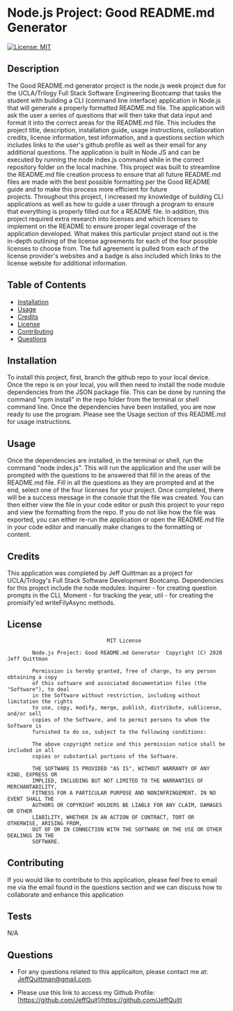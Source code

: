 
# Node.js Project: Good README.md Generator 

[![License: MIT](https://img.shields.io/badge/License-MIT-yellow.svg)](https://opensource.org/licenses/MIT)

## Description
The Good README.md generator project is the node.js week project due for the UCLA/Trilogy Full Stack Software Engineering Bootcamp that tasks the student with building a CLI (command line interface) application in Node.js that will generate a properly formatted README.md file. The application will ask the user a series of questions that will then take that data input and format it into the correct areas for the README.md file. This includes the project title, description, installation guide, usage instructions, collaboration credits, license information, test information, and a questions section which includes links to the user's github profile as well as their email for any additional questions. The application is built in Node.JS and can be executed by running the node index.js command while in the correct repository folder on the local machine. This project was built to streamline the README.md file creation process to ensure that all future README.md files are made with the best possible formatting per the Good README guide and to make this process more efficient for future projects. Throughout this project, I increased my knowledge of building CLI applications as well as how to guide a user through a program to ensure that everything is properly filled out for a README file. In addition, this project required extra research into licenses and which licenses to implement on the README to ensure proper legal coverage of the application developed. What makes this particular project stand out is the in-depth outlining of the license agreements for each of the four possible licenses to choose from. The full agreement is pulled from each of the license provider's websites and a badge is also included which links to the license website for additional information. 

## Table of Contents
* [Installation](#installation)
* [Usage](#usage)
* [Credits](#credits)
* [License](#license)
* [Contributing](#contributing)
* [Questions](#questions)

## Installation
To install this project, first, branch the github repo to your local device. Once the repo is on your local, you will then need to install the node module dependencies from the JSON package file. This can be done by running the command "npm install" in the repo folder from the terminal or shell command line. Once the dependencies have been installed, you are now ready to use the program. Please see the Usage section of this README.md for usage instructions. 

## Usage
Once the dependencies are installed, in the terminal or shell, run the command "node index.js". This will run the application and the user will be prompted with the questions to be answered that fill in the areas of the README.md file. Fill in all the questions as they are prompted and at the end, select one of the four licenses for your project. Once completed, there will be a success message in the console that the file was created. You can then either view the file in your code editor or push this project to your repo and view the formatting from the repo. If you do not like how the file was exported, you can either re-run the application or open the README.md file in your code editor and manually make changes to the formatting or content. 

## Credits
This application was completed by Jeff Quittman as a project for UCLA/Trilogy's Full Stack Software Development Bootcamp. Dependencies for this project include the node modules: Inquirer - for creating question prompts in the CLI,  Moment - for tracking the year, util - for creating the promisify'ed writeFilyAsync methods.

## License

									MIT License

			Node.js Project: Good README.md Generator  Copyright (C) 2020 Jeff Quittman
			
			Permission is hereby granted, free of charge, to any person obtaining a copy
			of this software and associated documentation files (the "Software"), to deal
			in the Software without restriction, including without limitation the rights
			to use, copy, modify, merge, publish, distribute, sublicense, and/or sell
			copies of the Software, and to permit persons to whom the Software is
			furnished to do so, subject to the following conditions:
			
			The above copyright notice and this permission notice shall be included in all
			copies or substantial portions of the Software.
			
			THE SOFTWARE IS PROVIDED "AS IS", WITHOUT WARRANTY OF ANY KIND, EXPRESS OR
			IMPLIED, INCLUDING BUT NOT LIMITED TO THE WARRANTIES OF MERCHANTABILITY,
			FITNESS FOR A PARTICULAR PURPOSE AND NONINFRINGEMENT. IN NO EVENT SHALL THE
			AUTHORS OR COPYRIGHT HOLDERS BE LIABLE FOR ANY CLAIM, DAMAGES OR OTHER
			LIABILITY, WHETHER IN AN ACTION OF CONTRACT, TORT OR OTHERWISE, ARISING FROM,
			OUT OF OR IN CONNECTION WITH THE SOFTWARE OR THE USE OR OTHER DEALINGS IN THE
			SOFTWARE.

## Contributing
If you would like to contribute to this application, please feel free to email me via the email found in the questions section and we can discuss how to collaborate and enhance this application

## Tests
N/A

## Questions
- For any questions related to this applicaiton, please contact me at: JeffQuittman@gmail.com. 

- Please use this link to access my Github Profile: [https://github.com/JeffQuit](https://github.com/JeffQuit)

